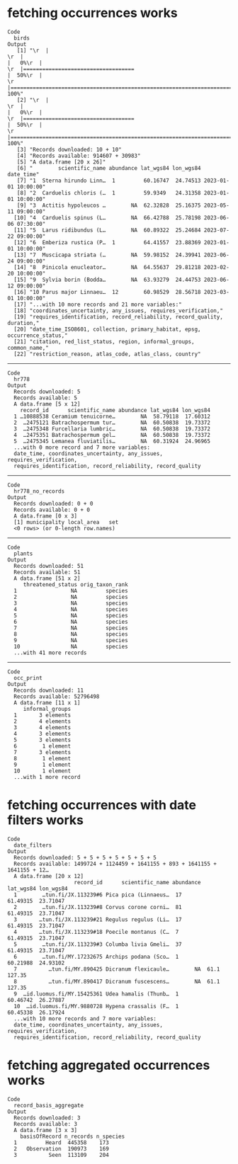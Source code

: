 # fetching occurrences works

    Code
      birds
    Output
       [1] "\r  |                                                                            \r  |                                                                      |   0%\r  |                                                                            \r  |===================================                                   |  50%\r  |                                                                            \r  |======================================================================| 100%"
       [2] "\r  |                                                                            \r  |                                                                      |   0%\r  |                                                                            \r  |===================================                                   |  50%\r  |                                                                            \r  |======================================================================| 100%"
       [3] "Records downloaded: 10 + 10"                                                                                                                                                                                                                                                                                                                                                                                                                                                                           
       [4] "Records available: 914607 + 30983"                                                                                                                                                                                                                                                                                                                                                                                                                                                                     
       [5] "A data.frame [20 x 26]"                                                                                                                                                                                                                                                                                                                                                                                                                                                                                
       [6] "        scientific_name abundance lat_wgs84 lon_wgs84           date_time"                                                                                                                                                                                                                                                                                                                                                                                                                             
       [7] "1  Sterna hirundo Linn…  1         60.16747  24.74513 2023-01-01 10:00:00"                                                                                                                                                                                                                                                                                                                                                                                                                             
       [8] "2  Carduelis chloris (…  1         59.9349   24.31358 2023-01-01 10:00:00"                                                                                                                                                                                                                                                                                                                                                                                                                             
       [9] "3  Actitis hypoleucos …        NA  62.32828  25.16375 2023-05-11 09:00:00"                                                                                                                                                                                                                                                                                                                                                                                                                             
      [10] "4  Carduelis spinus (L…        NA  66.42788  25.78198 2023-06-06 07:30:00"                                                                                                                                                                                                                                                                                                                                                                                                                             
      [11] "5  Larus ridibundus (L…        NA  60.89322  25.24684 2023-07-22 09:00:00"                                                                                                                                                                                                                                                                                                                                                                                                                             
      [12] "6  Emberiza rustica (P…  1         64.41557  23.88369 2023-01-01 10:00:00"                                                                                                                                                                                                                                                                                                                                                                                                                             
      [13] "7  Muscicapa striata (…        NA  59.98152  24.39941 2023-06-24 09:00:00"                                                                                                                                                                                                                                                                                                                                                                                                                             
      [14] "8  Pinicola enucleator…        NA  64.55637  29.81218 2023-02-20 10:00:00"                                                                                                                                                                                                                                                                                                                                                                                                                             
      [15] "9  Sylvia borin (Bodda…        NA  63.93279  24.44753 2023-06-12 09:00:00"                                                                                                                                                                                                                                                                                                                                                                                                                             
      [16] "10 Parus major Linnaeu…  12        60.98529  28.56718 2023-03-01 10:00:00"                                                                                                                                                                                                                                                                                                                                                                                                                             
      [17] "...with 10 more records and 21 more variables:"                                                                                                                                                                                                                                                                                                                                                                                                                                                        
      [18] "coordinates_uncertainty, any_issues, requires_verification,"                                                                                                                                                                                                                                                                                                                                                                                                                                           
      [19] "requires_identification, record_reliability, record_quality, duration,"                                                                                                                                                                                                                                                                                                                                                                                                                                
      [20] "date_time_ISO8601, collection, primary_habitat, epsg, occurrence_status,"                                                                                                                                                                                                                                                                                                                                                                                                                              
      [21] "citation, red_list_status, region, informal_groups, common_name,"                                                                                                                                                                                                                                                                                                                                                                                                                                      
      [22] "restriction_reason, atlas_code, atlas_class, country"                                                                                                                                                                                                                                                                                                                                                                                                                                                  

---

    Code
      hr778
    Output
      Records downloaded: 5
      Records available: 5
      A data.frame [5 x 12]
        record_id      scientific_name abundance lat_wgs84 lon_wgs84
      1 …10888538 Ceramium tenuicorne…        NA  58.79118  17.60312
      2  …2475121 Batrachospermum tur…        NA  60.50838  19.73372
      3  …2475348 Furcellaria lumbric…        NA  60.50838  19.73372
      4  …2475351 Batrachospermum gel…        NA  60.50838  19.73372
      5  …2475345 Lemanea fluviatilis…        NA  60.31924  24.96965
      ...with 0 more record and 7 more variables:
      date_time, coordinates_uncertainty, any_issues, requires_verification,
      requires_identification, record_reliability, record_quality

---

    Code
      hr778_no_records
    Output
      Records downloaded: 0 + 0
      Records available: 0 + 0
      A data.frame [0 x 3]
      [1] municipality local_area   set         
      <0 rows> (or 0-length row.names)

---

    Code
      plants
    Output
      Records downloaded: 51
      Records available: 51
      A data.frame [51 x 2]
         threatened_status orig_taxon_rank
      1                 NA         species
      2                 NA         species
      3                 NA         species
      4                 NA         species
      5                 NA         species
      6                 NA         species
      7                 NA         species
      8                 NA         species
      9                 NA         species
      10                NA         species
      ...with 41 more records

---

    Code
      occ_print
    Output
      Records downloaded: 11
      Records available: 52796498
      A data.frame [11 x 1]
         informal_groups
      1       3 elements
      2       4 elements
      3       4 elements
      4       3 elements
      5       3 elements
      6        1 element
      7       3 elements
      8        1 element
      9        1 element
      10       1 element
      ...with 1 more record

# fetching occurrences with date filters works

    Code
      date_filters
    Output
      Records downloaded: 5 + 5 + 5 + 5 + 5 + 5 + 5
      Records available: 1499724 + 1124459 + 1641155 + 893 + 1641155 + 1641155 + 12…
      A data.frame [20 x 12]
                         record_id      scientific_name abundance lat_wgs84 lon_wgs84
      1        …tun.fi/JX.113239#6 Pica pica (Linnaeus…  17        61.49315  23.71047
      2        …tun.fi/JX.113239#8 Corvus corone corni…  81        61.49315  23.71047
      3       …tun.fi/JX.113239#21 Regulus regulus (Li…  17        61.49315  23.71047
      4       …tun.fi/JX.113239#18 Poecile montanus (C…  7         61.49315  23.71047
      5        …tun.fi/JX.113239#3 Columba livia Gmeli…  37        61.49315  23.71047
      6        …tun.fi/MY.17232675 Archips podana (Sco…  1         60.21988  24.93102
      7          …tun.fi/MY.890425 Dicranum flexicaule…        NA  61.1      127.35  
      8          …tun.fi/MY.890417 Dicranum fuscescens…        NA  61.1      127.35  
      9  …id.luomus.fi/MY.15425361 Udea hamalis (Thunb…  1         60.46742  26.27887
      10  …id.luomus.fi/MY.9880728 Hypena crassalis (F…  1         60.45338  26.17924
      ...with 10 more records and 7 more variables:
      date_time, coordinates_uncertainty, any_issues, requires_verification,
      requires_identification, record_reliability, record_quality

# fetching aggregated occurrences works

    Code
      record_basis_aggregate
    Output
      Records downloaded: 3
      Records available: 3
      A data.frame [3 x 3]
        basisOfRecord n_records n_species
      1         Heard  445358    173     
      2   Observation  190973    169     
      3          Seen  113109    204     

